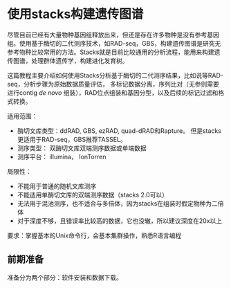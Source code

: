 # 使用stacks构建遗传图谱

尽管目前已经有大量物种基因组释放出来，但还是存在许多物种是没有参考基因组。使用基于酶切的二代测序技术，如RAD-seq，GBS，构建遗传图谱是研究无参考物种比较常用的方法。Stacks就是目前比较通用的分析流程，能用来构建遗传图谱，处理群体遗传学，构建进化发育树。

这篇教程主要介绍如何使用Stacks分析基于酶切的二代测序结果，比如说等RAD-seq，分析步骤为原始数据质量评估， 多标记数据分离，序列比对（无参则需要进行contig _de novo_ 组装），RAD位点组装和基因分型，以及后续的标记过滤和格式转换。

适用范围：

- 酶切文库类型：ddRAD, GBS, ezRAD, quad-dRAD和Rapture。 但是stacks更适用于RAD-seq，GBS推荐TASSEL。
- 测序类型： 双酶切文库双端测序数据或单端数据
- 测序平台： illumina，  IonTorren

局限性：

- 不能用于普通的随机文库测序
- 不能适用单酶切文库的双端测序数据（stacks 2.0可以）
- 无法用于混池测序，也不适合与多倍体，因为stacks在组装时假定物种为二倍体
- 对于深度不够，且错误率比较高的数据，它也没辙，所以建议深度在20x以上

要求：掌握基本的Unix命令行，会基本集群操作，熟悉R语言编程

## 前期准备

准备分为两个部分：软件安装和数据下载。
